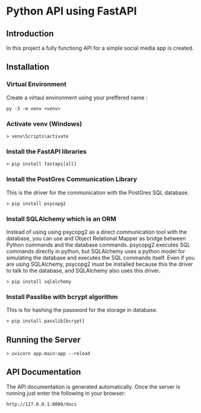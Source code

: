 # Python API using FastAPI
## Introduction
In this project a fully functiong API for a simple social media app is created.

## Installation
### Virtual Environment
Create a virtaul environment using your preffered name <venv>:
    
    py -3 -m venv <venv>
### Activate venv (Windows)
    
    > venv\Scripts\activate

### Install the FastAPI libraries
    
    > pip install fastapi[all]

### Install the PostGres Communication Library
This is the driver for the communication with the PostGres SQL database. 

    > pip install psycopg2

### Install SQLAlchemy which is an ORM
Instead of using using psycopg2 as a direct communication tool with the database, you can use and Object Relational Mapper as bridge between Python commands and the database commands. psycopg2 executes SQL commands directly in python, but SQLAlchemy uses a python model for simulating the database and executes the SQL commands itself. Even if you are using SQLAlchemy, psycopg2 must be installed because this the driver to talk to the database, and SQLAlchemy also uses this driver. 

    > pip install sqlalchemy

### Install Passlibe with bcrypt algorithm
This is for hashing the password for the storage in database.

    > pip install passlib[bcrypt]


## Running the Server

    > uvicorn app.main:app --reload


## API Documentation
The API documentation is generated automatically. Once the server is running just enter the following in your browser:

    http://127.0.0.1:8000/docs
